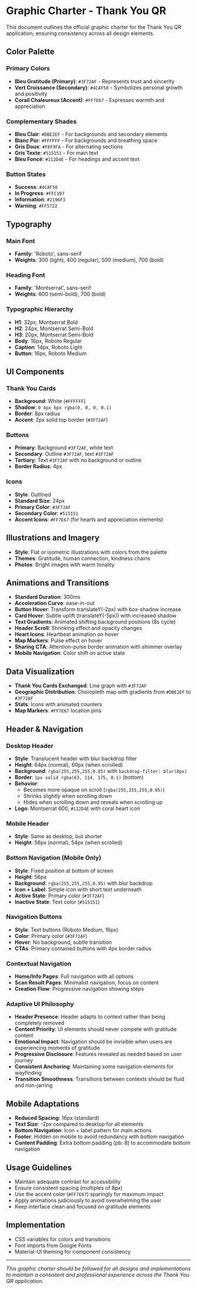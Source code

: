 # Graphic Charter - Thank You QR

This document outlines the official graphic charter for the Thank You QR application, ensuring consistency across all design elements.

## Color Palette

### Primary Colors
- **Bleu Gratitude (Primary)**: `#3F72AF` - Represents trust and sincerity
- **Vert Croissance (Secondary)**: `#4CAF50` - Symbolizes personal growth and positivity
- **Corail Chaleureux (Accent)**: `#FF7E67` - Expresses warmth and appreciation

### Complementary Shades
- **Bleu Clair**: `#DBE2EF` - For backgrounds and secondary elements
- **Blanc Pur**: `#FFFFFF` - For backgrounds and breathing space
- **Gris Doux**: `#F8F9FA` - For alternating sections
- **Gris Texte**: `#515151` - For main text
- **Bleu Foncé**: `#112D4E` - For headings and accent text

### Button States
- **Success**: `#4CAF50`
- **In Progress**: `#FFC107`
- **Information**: `#2196F3`
- **Warning**: `#FF5722`

## Typography

### Main Font
- **Family**: 'Roboto', sans-serif
- **Weights**: 300 (light), 400 (regular), 500 (medium), 700 (bold)

### Heading Font
- **Family**: 'Montserrat', sans-serif
- **Weights**: 600 (semi-bold), 700 (bold)

### Typographic Hierarchy
- **H1**: 32px, Montserrat Bold
- **H2**: 24px, Montserrat Semi-Bold
- **H3**: 20px, Montserrat Semi-Bold
- **Body**: 16px, Roboto Regular
- **Caption**: 14px, Roboto Light
- **Button**: 16px, Roboto Medium

## UI Components

### Thank You Cards
- **Background**: White (`#FFFFFF`)
- **Shadow**: `0 4px 6px rgba(0, 0, 0, 0.1)`
- **Border**: 8px radius
- **Accent**: 2px solid top border (`#3F72AF`)

### Buttons
- **Primary**: Background `#3F72AF`, white text
- **Secondary**: Outline `#3F72AF`, text `#3F72AF`
- **Tertiary**: Text `#3F72AF` with no background or outline
- **Border Radius**: 4px

### Icons
- **Style**: Outlined
- **Standard Size**: 24px
- **Primary Color**: `#3F72AF`
- **Secondary Color**: `#515151`
- **Accent Icons**: `#FF7E67` (for hearts and appreciation elements)

## Illustrations and Imagery
- **Style**: Flat or isometric illustrations with colors from the palette
- **Themes**: Gratitude, human connection, kindness chains
- **Photos**: Bright images with warm tonality

## Animations and Transitions
- **Standard Duration**: 300ms
- **Acceleration Curve**: ease-in-out
- **Button Hover**: Transform translateY(-2px) with box-shadow increase
- **Card Hover**: Subtle uplift (translateY(-5px)) with increased shadow
- **Text Gradients**: Animated shifting background positions (8s cycle)
- **Header Scroll**: Shrinking effect and opacity changes
- **Heart Icons**: Heartbeat animation on hover
- **Map Markers**: Pulse effect on hover
- **Sharing CTA**: Attention-pulse border animation with shimmer overlay
- **Mobile Navigation**: Color shift on active state

## Data Visualization
- **Thank You Cards Exchanged**: Line graph with `#3F72AF`
- **Geographic Distribution**: Choropleth map with gradients from `#DBE2EF` to `#3F72AF`
- **Stats**: Icons with animated counters
- **Map Markers**: `#FF7E67` location pins

## Header & Navigation

### Desktop Header
- **Style**: Translucent header with blur backdrop filter
- **Height**: 64px (normal), 60px (when scrolled)
- **Background**: `rgba(255,255,255,0.85)` with `backdrop-filter: blur(8px)`
- **Border**: `1px solid rgba(63, 114, 175, 0.1)` (bottom)
- **Behavior**: 
  - Becomes more opaque on scroll (`rgba(255,255,255,0.95)`)
  - Shrinks slightly when scrolling down
  - Hides when scrolling down and reveals when scrolling up
- **Logo**: Montserrat 600, `#112D4E` with coral heart icon

### Mobile Header
- **Style**: Same as desktop, but shorter
- **Height**: 56px (normal), 54px (when scrolled)

### Bottom Navigation (Mobile Only)
- **Style**: Fixed position at bottom of screen
- **Height**: 56px
- **Background**: `rgba(255,255,255,0.95)` with blur backdrop
- **Icon + Label**: Simple icon with short text underneath
- **Active State**: Primary color (`#3F72AF`)
- **Inactive State**: Text color (`#515151`)

### Navigation Buttons
- **Style**: Text buttons (Roboto Medium, 16px)
- **Color**: Primary color (`#3F72AF`)
- **Hover**: No background, subtle transition
- **CTAs**: Primary contained buttons with 4px border radius

### Contextual Navigation
- **Home/Info Pages**: Full navigation with all options
- **Scan Result Pages**: Minimalist navigation, focus on content
- **Creation Flow**: Progressive navigation showing steps

### Adaptive UI Philosophy
- **Header Presence**: Header adapts to context rather than being completely removed
- **Content Priority**: UI elements should never compete with gratitude content
- **Emotional Impact**: Navigation should be invisible when users are experiencing moments of gratitude
- **Progressive Disclosure**: Features revealed as needed based on user journey
- **Consistent Anchoring**: Maintaining some navigation elements for wayfinding
- **Transition Smoothness**: Transitions between contexts should be fluid and non-jarring

## Mobile Adaptations
- **Reduced Spacing**: 16px (standard)
- **Text Size**: -2px compared to desktop for all elements
- **Bottom Navigation**: Icon + label pattern for main actions 
- **Footer**: Hidden on mobile to avoid redundancy with bottom navigation
- **Content Padding**: Extra bottom padding (pb: 8) to accommodate bottom navigation

## Usage Guidelines
- Maintain adequate contrast for accessibility
- Ensure consistent spacing (multiples of 8px)
- Use the accent color (`#FF7E67`) sparingly for maximum impact
- Apply animations judiciously to avoid overwhelming the user
- Keep interface clean and focused on gratitude elements

## Implementation
- CSS variables for colors and transitions
- Font imports from Google Fonts
- Material-UI theming for component consistency

---

*This graphic charter should be followed for all designs and implementations to maintain a consistent and professional experience across the Thank You QR application.*